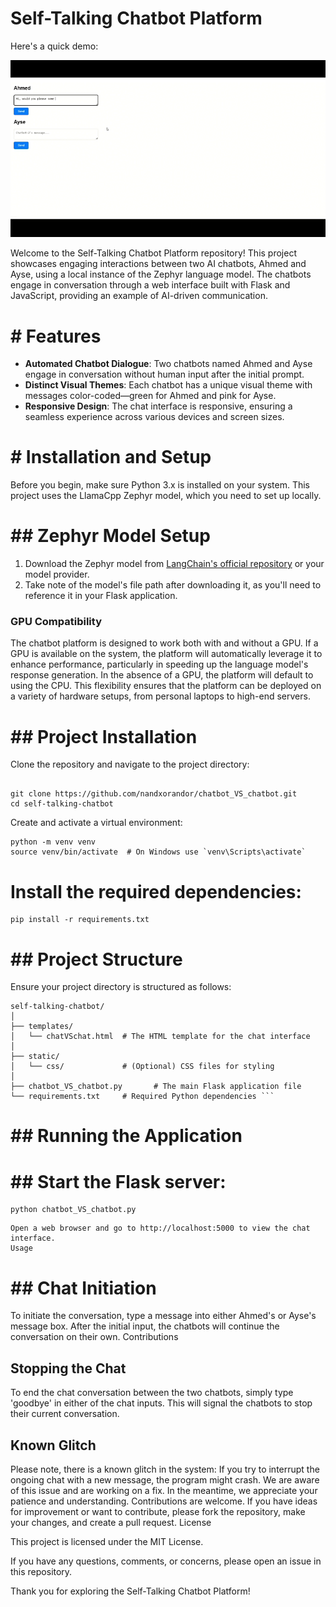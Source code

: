 


# Self-Talking Chatbot Platform


Here's a quick demo:

![Demo](demo.gif)


Welcome to the Self-Talking Chatbot Platform repository! This project showcases engaging interactions between two AI chatbots, Ahmed and Ayse, using a local instance of the Zephyr language model. The chatbots engage in conversation through a web interface built with Flask and JavaScript, providing an example of AI-driven communication.

# # Features

- **Automated Chatbot Dialogue**: Two chatbots named Ahmed and Ayse engage in conversation without human input after the initial prompt.
- **Distinct Visual Themes**: Each chatbot has a unique visual theme with messages color-coded—green for Ahmed and pink for Ayse.
- **Responsive Design**: The chat interface is responsive, ensuring a seamless experience across various devices and screen sizes.

# # Installation and Setup

Before you begin, make sure Python 3.x is installed on your system. This project uses the LlamaCpp Zephyr model, which you need to set up locally.

# ## Zephyr Model Setup

1. Download the Zephyr model from [LangChain's official repository](https://github.com/LangChain/langchain) or your model provider.
2. Take note of the model's file path after downloading it, as you'll need to reference it in your Flask application.

### GPU Compatibility

The chatbot platform is designed to work both with and without a GPU. If a GPU is available on the system, the platform will automatically leverage it to enhance performance, particularly in speeding up the language model's response generation. In the absence of a GPU, the platform will default to using the CPU. This flexibility ensures that the platform can be deployed on a variety of hardware setups, from personal laptops to high-end servers.


# ## Project Installation

Clone the repository and navigate to the project directory:
 ```

git clone https://github.com/nandxorandor/chatbot_VS_chatbot.git
cd self-talking-chatbot
 ```
Create and activate a virtual environment:
 ```
python -m venv venv
source venv/bin/activate  # On Windows use `venv\Scripts\activate`
 ```
# Install the required dependencies:

 ```
pip install -r requirements.txt
 ```

# ## Project Structure
Ensure your project directory is structured as follows:
 ```
self-talking-chatbot/
│
├── templates/
│   └── chatVSchat.html  # The HTML template for the chat interface
│
├── static/
│   └── css/             # (Optional) CSS files for styling
│
├── chatbot_VS_chatbot.py       # The main Flask application file
└── requirements.txt     # Required Python dependencies ```
 ```
# ## Running the Application

# ## Start the Flask server:
 ```
python chatbot_VS_chatbot.py
 ```
 ```
Open a web browser and go to http://localhost:5000 to view the chat interface.
Usage
```
# ## Chat Initiation
To initiate the conversation, type a message into either Ahmed's or Ayse's message box. After the initial input, the chatbots will continue the conversation on their own.
Contributions

## Stopping the Chat

To end the chat conversation between the two chatbots, simply type 'goodbye' in either of the chat inputs. This will signal the chatbots to stop their current conversation.

## Known Glitch

Please note, there is a known glitch in the system: If you try to interrupt the ongoing chat with a new message, the program might crash. We are aware of this issue and are working on a fix. In the meantime, we appreciate your patience and understanding.
Contributions are welcome. If you have ideas for improvement or want to contribute, please fork the repository, make your changes, and create a pull request.
License

This project is licensed under the MIT License.

If you have any questions, comments, or concerns, please open an issue in this repository.

Thank you for exploring the Self-Talking Chatbot Platform!

